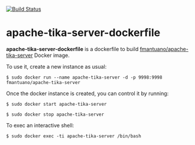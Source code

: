 [![Build Status](https://travis-ci.org/fedelemantuano/apache-tika-server-dockerfile.svg?branch=master)](https://travis-ci.org/fedelemantuano/apache-tika-server-dockerfile)

# apache-tika-server-dockerfile

**apache-tika-server-dockerfile** is a dockerfile to build [fmantuano/apache-tika-server](https://hub.docker.com/r/fmantuano/apache-tika-server/) Docker image.


To use it, create a new instance as usual:

```
$ sudo docker run --name apache-tika-server -d -p 9998:9998 fmantuano/apache-tika-server
```

Once the docker instance is created, you can control it by running:

```
$ sudo docker start apache-tika-server

$ sudo docker stop apache-tika-server
```

To exec an interactive shell:

```
$ sudo docker exec -ti apache-tika-server /bin/bash
```
